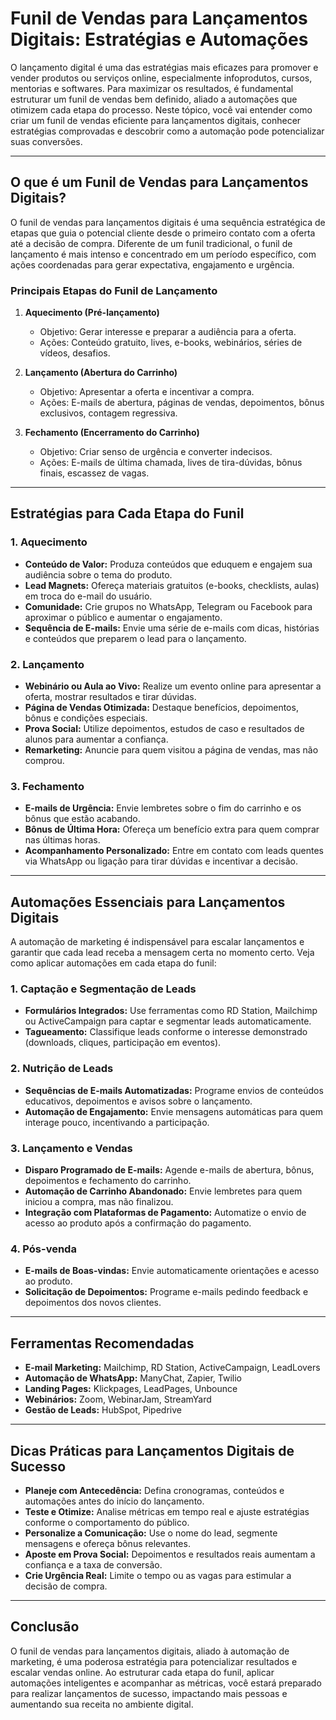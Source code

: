 # Funil de Vendas para Lançamentos Digitais: Estratégias e Automações

O lançamento digital é uma das estratégias mais eficazes para promover e vender produtos ou serviços online, especialmente infoprodutos, cursos, mentorias e softwares. Para maximizar os resultados, é fundamental estruturar um funil de vendas bem definido, aliado a automações que otimizem cada etapa do processo. Neste tópico, você vai entender como criar um funil de vendas eficiente para lançamentos digitais, conhecer estratégias comprovadas e descobrir como a automação pode potencializar suas conversões.

---

## O que é um Funil de Vendas para Lançamentos Digitais?

O funil de vendas para lançamentos digitais é uma sequência estratégica de etapas que guia o potencial cliente desde o primeiro contato com a oferta até a decisão de compra. Diferente de um funil tradicional, o funil de lançamento é mais intenso e concentrado em um período específico, com ações coordenadas para gerar expectativa, engajamento e urgência.

### Principais Etapas do Funil de Lançamento

1. **Aquecimento (Pré-lançamento)**
   - Objetivo: Gerar interesse e preparar a audiência para a oferta.
   - Ações: Conteúdo gratuito, lives, e-books, webinários, séries de vídeos, desafios.

2. **Lançamento (Abertura do Carrinho)**
   - Objetivo: Apresentar a oferta e incentivar a compra.
   - Ações: E-mails de abertura, páginas de vendas, depoimentos, bônus exclusivos, contagem regressiva.

3. **Fechamento (Encerramento do Carrinho)**
   - Objetivo: Criar senso de urgência e converter indecisos.
   - Ações: E-mails de última chamada, lives de tira-dúvidas, bônus finais, escassez de vagas.

---

## Estratégias para Cada Etapa do Funil

### 1. Aquecimento

- **Conteúdo de Valor:** Produza conteúdos que eduquem e engajem sua audiência sobre o tema do produto.
- **Lead Magnets:** Ofereça materiais gratuitos (e-books, checklists, aulas) em troca do e-mail do usuário.
- **Comunidade:** Crie grupos no WhatsApp, Telegram ou Facebook para aproximar o público e aumentar o engajamento.
- **Sequência de E-mails:** Envie uma série de e-mails com dicas, histórias e conteúdos que preparem o lead para o lançamento.

### 2. Lançamento

- **Webinário ou Aula ao Vivo:** Realize um evento online para apresentar a oferta, mostrar resultados e tirar dúvidas.
- **Página de Vendas Otimizada:** Destaque benefícios, depoimentos, bônus e condições especiais.
- **Prova Social:** Utilize depoimentos, estudos de caso e resultados de alunos para aumentar a confiança.
- **Remarketing:** Anuncie para quem visitou a página de vendas, mas não comprou.

### 3. Fechamento

- **E-mails de Urgência:** Envie lembretes sobre o fim do carrinho e os bônus que estão acabando.
- **Bônus de Última Hora:** Ofereça um benefício extra para quem comprar nas últimas horas.
- **Acompanhamento Personalizado:** Entre em contato com leads quentes via WhatsApp ou ligação para tirar dúvidas e incentivar a decisão.

---

## Automações Essenciais para Lançamentos Digitais

A automação de marketing é indispensável para escalar lançamentos e garantir que cada lead receba a mensagem certa no momento certo. Veja como aplicar automações em cada etapa do funil:

### 1. Captação e Segmentação de Leads

- **Formulários Integrados:** Use ferramentas como RD Station, Mailchimp ou ActiveCampaign para captar e segmentar leads automaticamente.
- **Tagueamento:** Classifique leads conforme o interesse demonstrado (downloads, cliques, participação em eventos).

### 2. Nutrição de Leads

- **Sequências de E-mails Automatizadas:** Programe envios de conteúdos educativos, depoimentos e avisos sobre o lançamento.
- **Automação de Engajamento:** Envie mensagens automáticas para quem interage pouco, incentivando a participação.

### 3. Lançamento e Vendas

- **Disparo Programado de E-mails:** Agende e-mails de abertura, bônus, depoimentos e fechamento do carrinho.
- **Automação de Carrinho Abandonado:** Envie lembretes para quem iniciou a compra, mas não finalizou.
- **Integração com Plataformas de Pagamento:** Automatize o envio de acesso ao produto após a confirmação do pagamento.

### 4. Pós-venda

- **E-mails de Boas-vindas:** Envie automaticamente orientações e acesso ao produto.
- **Solicitação de Depoimentos:** Programe e-mails pedindo feedback e depoimentos dos novos clientes.

---

## Ferramentas Recomendadas

- **E-mail Marketing:** Mailchimp, RD Station, ActiveCampaign, LeadLovers
- **Automação de WhatsApp:** ManyChat, Zapier, Twilio
- **Landing Pages:** Klickpages, LeadPages, Unbounce
- **Webinários:** Zoom, WebinarJam, StreamYard
- **Gestão de Leads:** HubSpot, Pipedrive

---

## Dicas Práticas para Lançamentos Digitais de Sucesso

- **Planeje com Antecedência:** Defina cronogramas, conteúdos e automações antes do início do lançamento.
- **Teste e Otimize:** Analise métricas em tempo real e ajuste estratégias conforme o comportamento do público.
- **Personalize a Comunicação:** Use o nome do lead, segmente mensagens e ofereça bônus relevantes.
- **Aposte em Prova Social:** Depoimentos e resultados reais aumentam a confiança e a taxa de conversão.
- **Crie Urgência Real:** Limite o tempo ou as vagas para estimular a decisão de compra.

---

## Conclusão

O funil de vendas para lançamentos digitais, aliado à automação de marketing, é uma poderosa estratégia para potencializar resultados e escalar vendas online. Ao estruturar cada etapa do funil, aplicar automações inteligentes e acompanhar as métricas, você estará preparado para realizar lançamentos de sucesso, impactando mais pessoas e aumentando sua receita no ambiente digital.